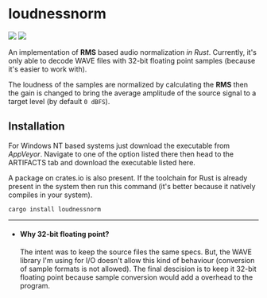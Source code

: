 # loudnessnorm
[![](https://travis-ci.org/nullvideo/loudnessnorm.svg?branch=master)](https://travis-ci.org/nullvideo/loudnessnorm)
[![](https://ci.appveyor.com/api/projects/status/2jk2t1t23d72516f?svg=true)](https://ci.appveyor.com/project/nullvideo/loudnessnorm)

An implementation of **RMS** based audio normalization *in Rust*. Currently, it's only able to decode WAVE files
with 32-bit floating point samples (because it's easier to work with).

The loudness of the samples are normalized by calculating the **RMS** then the gain is changed to
bring the average amplitude of the source signal to a target level (by default `0 dBFS`).

## Installation
For Windows NT based systems just download the executable from *AppVeyor*. Navigate to one of the
option listed there then head to the ARTIFACTS tab and
download the executable listed here.

A package on crates.io is also present. If the toolchain for Rust is already present in the system then run this command (it's better because it natively
compiles in your system).
```
cargo install loudnessnorm
```

---

- #### Why 32-bit floating point?
  The intent was to keep the source files the same specs. But, the WAVE library I'm using for I/O doesn't allow this kind of
  behaviour (conversion of sample formats is not allowed). The final descision is to keep it 32-bit floating point because
  sample conversion would add a overhead to the program.
